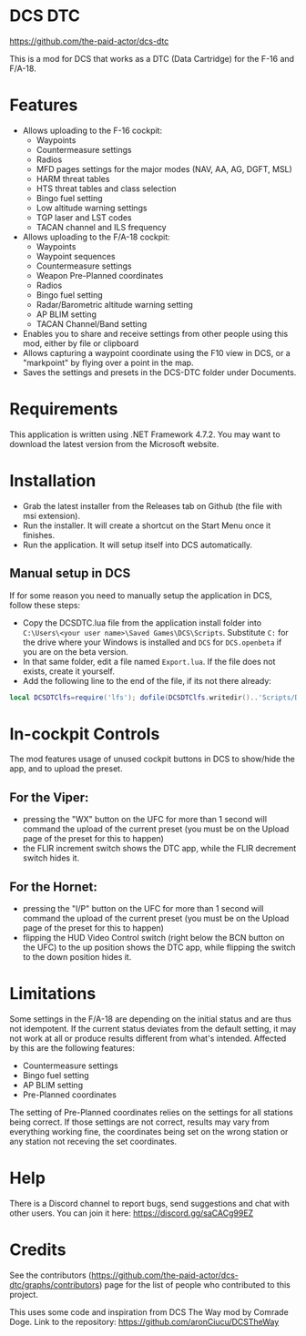 # DCS DTC

https://github.com/the-paid-actor/dcs-dtc

This is a mod for DCS that works as a DTC (Data Cartridge) for the F-16 and F/A-18.

# Features

- Allows uploading to the F-16 cockpit:
  - Waypoints
  - Countermeasure settings
  - Radios
  - MFD pages settings for the major modes (NAV, AA, AG, DGFT, MSL)
  - HARM threat tables
  - HTS threat tables and class selection
  - Bingo fuel setting
  - Low altitude warning settings
  - TGP laser and LST codes
  - TACAN channel and ILS frequency
- Allows uploading to the F/A-18 cockpit:
  - Waypoints
  - Waypoint sequences
  - Countermeasure settings
  - Weapon Pre-Planned coordinates
  - Radios
  - Bingo fuel setting
  - Radar/Barometric altitude warning setting
  - AP BLIM setting
  - TACAN Channel/Band setting
- Enables you to share and receive settings from other people using this mod, either by file or clipboard
- Allows capturing a waypoint coordinate using the F10 view in DCS, or a "markpoint" by flying over a point in the map.
- Saves the settings and presets in the DCS-DTC folder under Documents.

# Requirements

This application is written using .NET Framework 4.7.2. You may want to download the latest version from the Microsoft website.

# Installation

- Grab the latest installer from the Releases tab on Github (the file with msi extension).
- Run the installer. It will create a shortcut on the Start Menu once it finishes.
- Run the application. It will setup itself into DCS automatically.

## Manual setup in DCS

If for some reason you need to manually setup the application in DCS, follow these steps:
- Copy the DCSDTC.lua file from the application install folder into `C:\Users\<your user name>\Saved Games\DCS\Scripts`. Substitute `C:` for the drive 
  where your Windows is installed and `DCS` for `DCS.openbeta` if you are on the beta version.
- In that same folder, edit a file named `Export.lua`. If the file does not exists, create it yourself.
- Add the following line to the end of the file, if its not there already:

```lua
local DCSDTClfs=require('lfs'); dofile(DCSDTClfs.writedir()..'Scripts/DCSDTC.lua')
```

# In-cockpit Controls

The mod features usage of unused cockpit buttons in DCS to show/hide the app, and to upload the preset.

## For the Viper:
- pressing the "WX" button on the UFC for more than 1 second will command the upload of the current preset (you must be on the Upload page of the preset for this to happen)
- the FLIR increment switch shows the DTC app, while the FLIR decrement switch hides it.

## For the Hornet:

- pressing the "I/P" button on the UFC for more than 1 second will command the upload of the current preset (you must be on the Upload page of the preset for this to happen)
- flipping the HUD Video Control switch (right below the BCN button on the UFC) to the up position shows the DTC app, while flipping the switch to the down position hides it.

# Limitations
Some settings in the F/A-18 are depending on the initial status and are thus not idempotent.
If the current status deviates from the default setting, it may not work at all or produce results different from what's intended.
Affected by this are the following features:
  - Countermeasure settings
  - Bingo fuel setting
  - AP BLIM setting
  - Pre-Planned coordinates

The setting of Pre-Planned coordinates relies on the settings for all stations being correct. If those settings are not correct, results may vary from everything working fine, the coordinates being set on the wrong station or any station not receving the set coordinates.

# Help

There is a Discord channel to report bugs, send suggestions and chat with other users. You can join it here:
https://discord.gg/saCACg99EZ

# Credits

See the contributors (https://github.com/the-paid-actor/dcs-dtc/graphs/contributors) page for the list of people who contributed to this project.

This uses some code and inspiration from DCS The Way mod by Comrade Doge. Link to the repository:
https://github.com/aronCiucu/DCSTheWay
